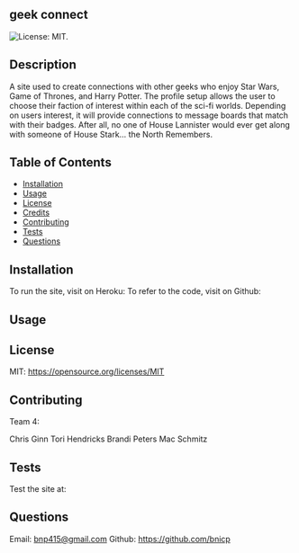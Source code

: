 ## geek connect

![License: MIT.](https://img.shields.io/badge/License-MIT-yellow.svg)

## Description

A site used to create connections with other geeks who enjoy Star Wars, Game of Thrones, and Harry Potter. The profile setup allows the user to choose their faction of interest within each of the sci-fi worlds. Depending on users interest, it will provide connections to message boards that match with their badges. After all, no one of House Lannister would ever get along with someone of House Stark… the North Remembers.

## Table of Contents

- [Installation](#installation)
- [Usage](#usage)
- [License](#license)
- [Credits](#credits)
- [Contributing](#contributing)
- [Tests](#tests)
- [Questions](#questions)

## Installation

To run the site, visit on Heroku:
To refer to the code, visit on Github:

## Usage

## License

MIT: https://opensource.org/licenses/MIT

## Contributing

Team 4:

Chris Ginn
Tori Hendricks
Brandi Peters
Mac Schmitz

## Tests

Test the site at:

## Questions

Email: bnp415@gmail.com
Github: https://github.com/bnicp
